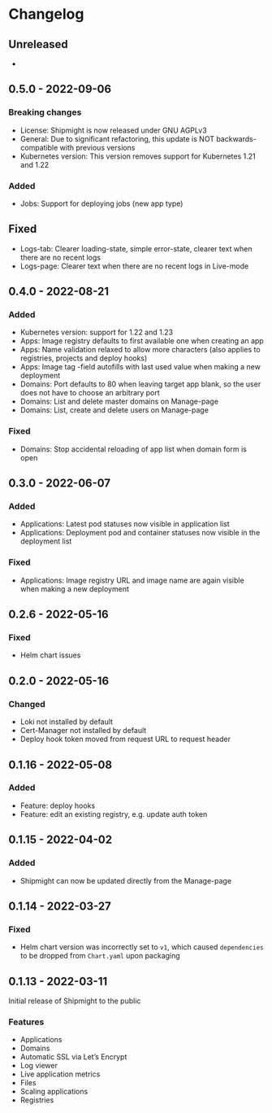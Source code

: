 # Changelog

## Unreleased

-

## 0.5.0 - 2022-09-06

### Breaking changes

- License: Shipmight is now released under GNU AGPLv3
- General: Due to significant refactoring, this update is NOT backwards-compatible with previous versions
- Kubernetes version: This version removes support for Kubernetes 1.21 and 1.22

### Added

- Jobs: Support for deploying jobs (new app type)

## Fixed

- Logs-tab: Clearer loading-state, simple error-state, clearer text when there are no recent logs
- Logs-page: Clearer text when there are no recent logs in Live-mode

## 0.4.0 - 2022-08-21

### Added

- Kubernetes version: support for 1.22 and 1.23
- Apps: Image registry defaults to first available one when creating an app
- Apps: Name validation relaxed to allow more characters (also applies to registries, projects and deploy hooks)
- Apps: Image tag -field autofills with last used value when making a new deployment
- Domains: Port defaults to 80 when leaving target app blank, so the user does not have to choose an arbitrary port
- Domains: List and delete master domains on Manage-page
- Domains: List, create and delete users on Manage-page

### Fixed

- Domains: Stop accidental reloading of app list when domain form is open

## 0.3.0 - 2022-06-07

### Added

- Applications: Latest pod statuses now visible in application list
- Applications: Deployment pod and container statuses now visible in the deployment list

### Fixed

- Applications: Image registry URL and image name are again visible when making a new deployment

## 0.2.6 - 2022-05-16

### Fixed

- Helm chart issues

## 0.2.0 - 2022-05-16

### Changed

- Loki not installed by default
- Cert-Manager not installed by default
- Deploy hook token moved from request URL to request header

## 0.1.16 - 2022-05-08

### Added

- Feature: deploy hooks
- Feature: edit an existing registry, e.g. update auth token

## 0.1.15 - 2022-04-02

### Added

- Shipmight can now be updated directly from the Manage-page

## 0.1.14 - 2022-03-27

### Fixed

- Helm chart version was incorrectly set to `v1`, which caused `dependencies` to be dropped from `Chart.yaml` upon packaging

## 0.1.13 - 2022-03-11

Initial release of Shipmight to the public

### Features

- Applications
- Domains
- Automatic SSL via Let’s Encrypt
- Log viewer
- Live application metrics
- Files
- Scaling applications
- Registries
